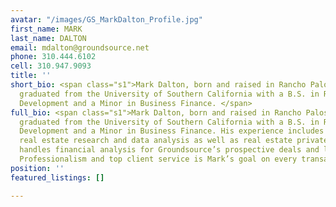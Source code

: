 ```yaml
---
avatar: "/images/GS_MarkDalton_Profile.jpg"
first_name: MARK
last_name: DALTON
email: mdalton@groundsource.net
phone: 310.444.6102
cell: 310.947.9093
title: ''
short_bio: <span class="s1">Mark Dalton, born and raised in Rancho Palos Verdes, CA,
  graduated from the University of Southern California with a B.S. in Real Estate
  Development and a Minor in Business Finance. </span>
full_bio: <span class="s1">Mark Dalton, born and raised in Rancho Palos Verdes, CA,
  graduated from the University of Southern California with a B.S. in Real Estate
  Development and a Minor in Business Finance. His experience includes commercial
  real estate research and data analysis as well as real estate private equity. Mark
  handles financial analysis for Groundsource’s prospective deals and lease renewals.
  Professionalism and top client service is Mark’s goal on every transaction.</span>
position: ''
featured_listings: []

---
```

